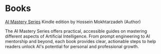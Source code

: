 # Books

[AI Mastery Series]([url](https://www.amazon.com.au/dp/B0DJSJ14VP?binding=kindle_edition&ref=dbs_dp_rwt_sb_pc_tkin))
Kindle edition
by Hossein Mokhtarzadeh (Author)

The AI Mastery Series offers practical, accessible guides on mastering different aspects of Artificial Intelligence. From prompt engineering to AI mentorship and beyond, each book provides clear, actionable steps to help readers unlock AI's potential for personal and professional growth.
